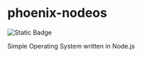 # phoenix-nodeos
![Static Badge](https://img.shields.io/badge/PhoenixNodeOS-v._1.0.1-green)

Simple Operating System written in Node.js
